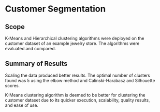 # Customer Segmentation
## Scope
K-Means and Hierarchical clustering algorithms were deployed on the customer dataset of an example jewelry store. The algorithms were evaluated and compared.

## Summary of Results
Scaling the data produced better results.
The optimal number of clusters found was 5 using the elbow method and Calinski-Harabasz and Silhouette scores.

K-Means clustering algorithm is deemed to be better for clustering the customer dataset due to its quicker execution, scalability, quality results, and ease of use.
